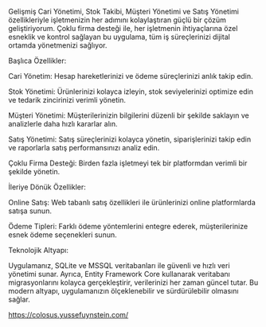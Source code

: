 Gelişmiş Cari Yönetimi, Stok Takibi, Müşteri Yönetimi ve Satış Yönetimi özellikleriyle işletmenizin her adımını kolaylaştıran güçlü bir çözüm geliştiriyorum. Çoklu firma desteği ile, her işletmenin ihtiyaçlarına özel esneklik ve kontrol sağlayan bu uygulama, tüm iş süreçlerinizi dijital ortamda yönetmenizi sağlıyor.

Başlıca Özellikler:

Cari Yönetim: Hesap hareketlerinizi ve ödeme süreçlerinizi anlık takip edin.

Stok Yönetimi: Ürünlerinizi kolayca izleyin, stok seviyelerinizi optimize edin ve tedarik zincirinizi verimli yönetin.

Müşteri Yönetimi: Müşterilerinizin bilgilerini düzenli bir şekilde saklayın ve analizlerle daha hızlı kararlar alın.

Satış Yönetimi: Satış süreçlerinizi kolayca yönetin, siparişlerinizi takip edin ve raporlarla satış performansınızı analiz edin.

Çoklu Firma Desteği: Birden fazla işletmeyi tek bir platformdan verimli bir şekilde yönetin.

İleriye Dönük Özellikler:

Online Satış: Web tabanlı satış özellikleri ile ürünlerinizi online platformlarda satışa sunun.

Ödeme Tipleri: Farklı ödeme yöntemlerini entegre ederek, müşterilerinize esnek ödeme seçenekleri sunun.

Teknolojik Altyapı:

Uygulamanız, SQLite ve MSSQL veritabanları ile güvenli ve hızlı veri yönetimi sunar. Ayrıca, Entity Framework Core kullanarak veritabanı migrasyonlarını kolayca gerçekleştirir, verilerinizi her zaman güncel tutar. Bu modern altyapı, uygulamanızın ölçeklenebilir ve sürdürülebilir olmasını sağlar.


https://colosus.yussefuynstein.com/
